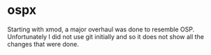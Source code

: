 # ospx
Starting with xmod, a major overhaul was done to resemble OSP.  Unfortunately I did not use git initially and so it does not show all the changes that were done.  
